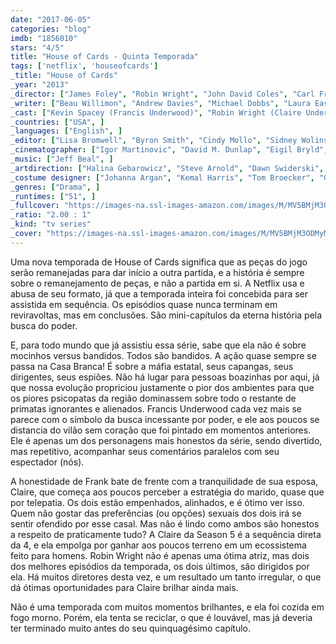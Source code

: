 ```yaml
---
date: "2017-06-05"
categories: "blog"
imdb: "1856010"
stars: "4/5"
title: "House of Cards - Quinta Temporada"
tags: ['netflix', 'houseofcards']
_title: "House of Cards"
_year: "2013"
_director: ["James Foley", "Robin Wright", "John David Coles", "Carl Franklin", "Tucker Gates", "Tom Shankland", "Alik Sakharov", "Allen Coulter", "David Fincher", ]
_writer: ["Beau Willimon", "Andrew Davies", "Michael Dobbs", "Laura Eason", "Bill Kennedy", "Kate Barnow", "Sam Forman", "John Mankiewicz", "Melissa James Gibson", ]
_cast: ["Kevin Spacey (Francis Underwood)", "Robin Wright (Claire Underwood)", "Michael Kelly (Doug Stamper)", "Justin Doescher (Frank Underwood Security / ...)", "Nathan Darrow (Edward Meechum)", "Lamont Easter (Underwood Secret Service)", "Mahershala Ali (Remy Danton)", "Derek Cecil (Seth Grayson)", "Mark Falvo (White House Press Corps / ...)", ]
_countries: ["USA", ]
_languages: ["English", ]
_editor: ["Lisa Bromwell", "Byron Smith", "Cindy Mollo", "Sidney Wolinsky", "Michelle Tesoro", "Kirk Baxter", "Michael Ruscio", "Katherine Skjerping", ]
_cinematographer: ["Igor Martinovic", "David M. Dunlap", "Eigil Bryld", "Peter Konczal", "Martin Ahlgren", "Paul Elliott", "Tim Ives", ]
_music: ["Jeff Beal", ]
_artdirection: ["Halina Gebarowicz", "Steve Arnold", "Dawn Swiderski", ]
_costume designer: ["Johanna Argan", "Kemal Harris", "Tom Broecker", "Gersha Phillips", ]
_genres: ["Drama", ]
_runtimes: ["51", ]
_fullcover: "https://images-na.ssl-images-amazon.com/images/M/MV5BMjM3ODMyMjc3MV5BMl5BanBnXkFtZTgwNDgzNDc5NzE@.jpg"
_ratio: "2.00 : 1"
_kind: "tv series"
_cover: "https://images-na.ssl-images-amazon.com/images/M/MV5BMjM3ODMyMjc3MV5BMl5BanBnXkFtZTgwNDgzNDc5NzE@._V1._SX94_SY140_.jpg"
---
```

Uma nova temporada de House of Cards significa que as peças do jogo serão remanejadas para dar início a outra partida, e a história é sempre sobre o remanejamento de peças, e não a partida em si. A Netflix usa e abusa de seu formato, já que a temporada inteira foi concebida para ser assistida em sequência. Os episódios quase nunca terminam em reviravoltas, mas em conclusões. São mini-capítulos da eterna história pela busca do poder.

E, para todo mundo que já assistiu essa série, sabe que ela não é sobre mocinhos versus bandidos. Todos são bandidos. A ação quase sempre se passa na Casa Branca! É sobre a máfia estatal, seus capangas, seus dirigentes, seus espiões. Não há lugar para pessoas boazinhas por aqui, já que nossa evolução propriciou justamente o pior dos ambientes para que os piores psicopatas da região dominassem sobre todo o restante de primatas ignorantes e alienados. Francis Underwood cada vez mais se parece com o símbolo da busca incessante por poder, e ele aos poucos se distancia do vilão sem coração que foi pintado em momentos anteriores. Ele é apenas um dos personagens mais honestos da série, sendo divertido, mas repetitivo, acompanhar seus comentários paralelos com seu espectador (nós).

A honestidade de Frank bate de frente com a tranquilidade de sua esposa, Claire, que começa aos poucos perceber a estratégia do marido, quase que por telepatia. Os dois estão empenhados, alinhados, e é ótimo ver isso. Quem não gostar das preferências (ou opções) sexuais dos dois irá se sentir ofendido por esse casal. Mas não é lindo como ambos são honestos a respeito de praticamente tudo? A Claire da Season 5 é a sequência direta da 4, e ela empolga por ganhar aos poucos terreno em um ecossistema feito para homens. Robin Wright não é apenas uma ótima atriz, mas dois dos melhores episódios da temporada, os dois últimos, são dirigidos por ela. Há muitos diretores desta vez, e um resultado um tanto irregular, o que dá ótimas oportunidades para Claire brilhar ainda mais.

Não é uma temporada com muitos momentos brilhantes, e ela foi cozida em fogo morno. Porém, ela tenta se reciclar, o que é louvável, mas já deveria ter terminado muito antes do seu quinquagésimo capítulo.
